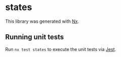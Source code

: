 # states

This library was generated with [Nx](https://nx.dev).

## Running unit tests

Run `nx test states` to execute the unit tests via [Jest](https://jestjs.io).
